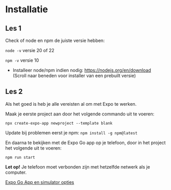 # Installatie

## Les 1

Check of node en npm de juiste versie hebben:

`node -v` versie 20 of 22

`npm -v` versie 10

* Installeer node/npm indien nodig:
  https://nodejs.org/en/download
  (Scroll naar beneden voor installer van een prebuilt versie)

## Les 2

Als het goed is heb je alle vereisten al om met Expo te werken.

Maak je eerste project aan door het volgende commando uit te voeren:

```npx create-expo-app newproject --template blank```

Update bij problemen eerst je npm: ```npm install -g npm@latest```

En daarna te bekijken met de Expo Go app op je telefoon, door in het project het volgende uit te voeren:

```npm run start```

**Let op!** Je telefoon moet verbonden zijn met hetzelfde netwerk als je computer.

[Expo Go App en simulator opties](https://docs.expo.dev/get-started/set-up-your-environment/)

